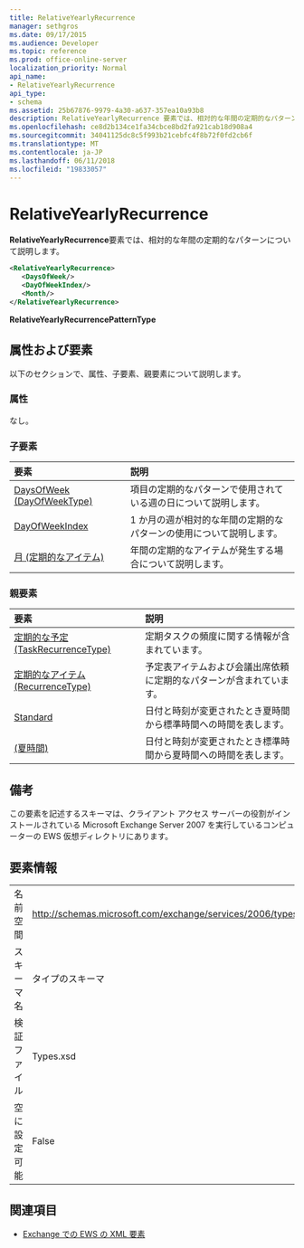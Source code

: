 ```yaml
---
title: RelativeYearlyRecurrence
manager: sethgros
ms.date: 09/17/2015
ms.audience: Developer
ms.topic: reference
ms.prod: office-online-server
localization_priority: Normal
api_name:
- RelativeYearlyRecurrence
api_type:
- schema
ms.assetid: 25b67876-9979-4a30-a637-357ea10a93b8
description: RelativeYearlyRecurrence 要素では、相対的な年間の定期的なパターンについて説明します。
ms.openlocfilehash: ce8d2b134ce1fa34cbce8bd2fa921cab18d908a4
ms.sourcegitcommit: 34041125dc8c5f993b21cebfc4f8b72f0fd2cb6f
ms.translationtype: MT
ms.contentlocale: ja-JP
ms.lasthandoff: 06/11/2018
ms.locfileid: "19833057"
---
```

# <a name="relativeyearlyrecurrence"></a>RelativeYearlyRecurrence

**RelativeYearlyRecurrence**要素では、相対的な年間の定期的なパターンについて説明します。 
  
```xml
<RelativeYearlyRecurrence>
   <DaysOfWeek/>
   <DayOfWeekIndex/>
   <Month/>
</RelativeYearlyRecurrence>
```

 **RelativeYearlyRecurrencePatternType**
## <a name="attributes-and-elements"></a>属性および要素

以下のセクションで、属性、子要素、親要素について説明します。
  
### <a name="attributes"></a>属性

なし。
  
### <a name="child-elements"></a>子要素

|**要素**|**説明**|
|:-----|:-----|
|[DaysOfWeek (DayOfWeekType)](daysofweek-dayofweektype.md) <br/> |項目の定期的なパターンで使用されている週の日について説明します。  <br/> |
|[DayOfWeekIndex](dayofweekindex.md) <br/> |1 か月の週が相対的な年間の定期的なパターンの使用について説明します。  <br/> |
|[月 (定期的なアイテム)](month-item-recurrence.md) <br/> |年間の定期的なアイテムが発生する場合について説明します。  <br/> |
   
### <a name="parent-elements"></a>親要素

|**要素**|**説明**|
|:-----|:-----|
|[定期的な予定 (TaskRecurrenceType)](recurrence-taskrecurrencetype.md) <br/> |定期タスクの頻度に関する情報が含まれています。  <br/> |
|[定期的なアイテム (RecurrenceType)](recurrence-recurrencetype.md) <br/> |予定表アイテムおよび会議出席依頼に定期的なパターンが含まれています。  <br/> |
|[Standard](standard.md) <br/> |日付と時刻が変更されたとき夏時間から標準時間への時間を表します。  <br/> |
|[(夏時間)](daylight.md) <br/> |日付と時刻が変更されたとき標準時間から夏時間への時間を表します。  <br/> |
   
## <a name="remarks"></a>備考

この要素を記述するスキーマは、クライアント アクセス サーバーの役割がインストールされている Microsoft Exchange Server 2007 を実行しているコンピューターの EWS 仮想ディレクトリにあります。
  
## <a name="element-information"></a>要素情報

|||
|:-----|:-----|
|名前空間  <br/> |http://schemas.microsoft.com/exchange/services/2006/types  <br/> |
|スキーマ名  <br/> |タイプのスキーマ  <br/> |
|検証ファイル  <br/> |Types.xsd  <br/> |
|空に設定可能  <br/> |False  <br/> |
   
## <a name="see-also"></a>関連項目



- [Exchange での EWS の XML 要素](ews-xml-elements-in-exchange.md)

